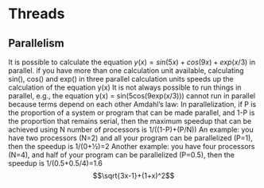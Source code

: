 # Threads

<!-- https://openjdk.org/jeps/436 -->

## Parallelism

It is possible to calculate the equation $y(x) = sin(5x) + cos(9x) + exp(x/3)$ in parallel.
if you have more than one calculation unit available, calculating sin(), cos() and exp() in three parallel calculation units speeds up the calculation of the equation y(x)
It is not always possible to run things in parallel, e.g., the equation y(x) = sin(5cos(9exp(x/3))) cannot run in parallel because terms depend on each other
Amdahl’s law: In parallelization, if P is the proportion of a system or program that can be made parallel, and 1-P is the proportion that remains serial, then the maximum speedup that can be achieved using N number of processors is 1/((1-P)+(P/N))
An example: you have two processors (N=2) and all your program can be parallelized (P=1), then the speedup is 1/(0+½)=2
Another example: you have four processors (N=4), and half of your program can be parallelized (P=0.5), then the speedup is 1/(0.5+0.5/4)=1.6
$$\sqrt{3x-1}+(1+x)^2$$


